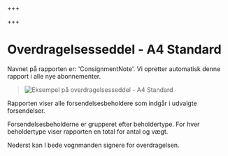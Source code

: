 +++

+++
# Overdragelsesseddel - A4 Standard

Navnet på rapporten er: 'ConsignmentNote'. Vi opretter automatisk denne rapport i alle nye abonnementer.

> ![Eksempel på overdragelsesseddel - A4 Standard](https://thetis-ims-reports.s3.eu-west-1.amazonaws.com/examples/ConsignmentNote-1.png)

Rapporten viser alle forsendelsesbeholdere som indgår i udvalgte forsendelser. 

Forsendelsesbeholderne er grupperet efter beholdertype. For hver beholdertype viser rapporten en total for antal og vægt.

Nederst kan I bede vognmanden signere for overdragelsen.